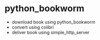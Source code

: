 # python_bookworm

- download book using python_bookworm
- convert using colibri
- deliver book using simple_http_server
